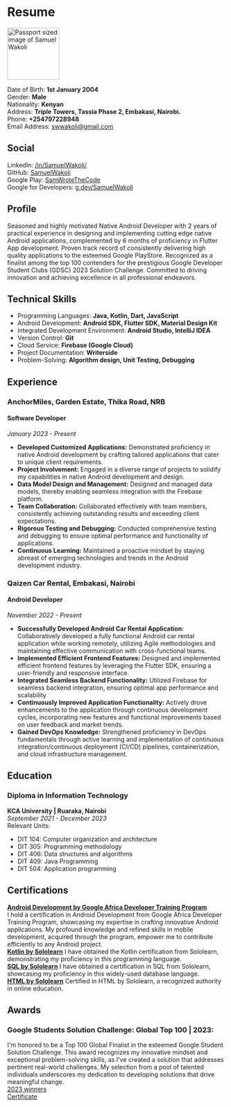 # Resume

<img height="120" src="profile_img.png" width="120" alt="Passport sized image of Samuel Wakoli"/>

Date of Birth: **1st January 2004**\
Gender: **Male**\
Nationality: **Kenyan**\
Address: **Triple Towers, Tassia Phase 2, Embakasi, Nairobi.**\
Phone: **+254797228948**\
Email Address: [swwakoli@gmail.com](mailto:swwakoli@gmail.com)

## Social 
LinkedIn: [/in/SamuelWakoli/](https://www.linkedin.com/in/samuelwakoli/)\
GitHub: [SamuelWakoli](https://github.com/SamuelWakoli)\
Google Play: [SamWroteTheCode](https://play.google.com/store/apps/dev?id=5163633591987733044)\
Google for Developers: [g.dev/SamuelWakoli](https://g.dev/samuelwakoli)

## Profile
Seasoned and highly motivated Native Android Developer with 2 years of practical experience in designing and 
implementing cutting edge native Android applications, complemented by 6 months of proficiency in Flutter App 
development. Proven track record of consistently delivering high quality applications to the esteemed Google PlayStore. 
Recognized as a finalist among the top 100 contenders for the prestigious Google Developer Student Clubs (GDSC) 2023 
Solution Challenge. Committed to driving innovation and achieving excellence in all professional endeavors.

## Technical Skills
- Programming Languages: **Java, Kotlin, Dart, JavaScript**
- Android Development: **Android SDK, Flutter SDK, Material Design Kit**
- Integrated Development Environment: **Android Studio, IntelliJ IDEA**
- Version Control: **Git**
- Cloud Service: **Firebase (Google Cloud)**
- Project Documentation: **Writerside**
- Problem-Solving: **Algorithm design, Unit Testing, Debugging**

## Experience
### AnchorMiles, Garden Estate, Thika Road, NRB
#### Software Developer
_January 2023 - Present_
- **Developed Customized Applications:** Demonstrated proficiency in native Android development by crafting tailored applications that cater to unique client requirements.
- **Project Involvement:** Engaged in a diverse range of projects to solidify my capabilities in native Android development and design.
- **Data Model Design and Management:** Designed and managed data models, thereby enabling seamless integration with the Firebase platform.
- **Team Collaboration:** Collaborated effectively with team members, consistently achieving outstanding results and exceeding client expectations.
- **Rigorous Testing and Debugging:** Conducted comprehensive testing and debugging to ensure optimal performance and functionality of applications.
- **Continuous Learning:** Maintained a proactive mindset by staying abreast of emerging technologies and trends in the Android development industry.

### Qaizen Car Rental, Embakasi, Nairobi
#### Android Developer
_November 2022 - Present_
- **Successfully Developed Android Car Rental Application:**  Collaboratively developed a fully functional Android car rental application while working remotely, utilizing Agile methodologies and maintaining effective communication with cross-functional teams.
- **Implemented Efficient Frontend Features:** Designed and implemented efficient frontend features by leveraging the Flutter SDK, ensuring a user-friendly and responsive interface.
- **Integrated Seamless Backend Functionality:** Utilized Firebase for seamless backend integration, ensuring optimal app performance and scalability
- **Continuously Improved Application Functionality:** Actively drove enhancements to the application through continuous development cycles, incorporating new features and functional improvements based on user feedback and market trends.
- **Gained DevOps Knowledge:** Strengthened proficiency in DevOps fundamentals through active learning and implementation of continuous integration/continuous deployment (CI/CD) pipelines, containerization, and cloud infrastructure management.

## Education
### Diploma in Information Technology
**KCA University | Ruaraka, Nairobi**\
_September 2021 - December 2023_\
Relevant Units:
* DIT 104: Computer organization and architecture
* DIT 305: Programming methodology
* DIT 406: Data structures and algorithms
* DIT 409: Java Programming
* DIT 504: Application programming

## Certifications
**[Android Development by Google Africa Developer Training Program](https://adscerts.com/scholar/40512722641F6A3)**  
I hold a certification in Android Development from Google Africa Developer Training Program, showcasing my expertise 
in crafting innovative Android applications. My profound knowledge and refined skills in mobile development, acquired 
through the program, empower me to contribute efficiently to any Android project.\
**[Kotlin by Sololearn](https://www.sololearn.com/certificates/CT-KJJXABZT)** 
I have obtained the Kotlin certification from Sololearn, demonstrating my proficiency in this programming language.\
**[SQL by Sololearn](https://www.sololearn.com/certificates/CT-YXE3R6YH)**
I have obtained a certification in SQL from Sololearn, showcasing my proficiency in this widely-used database language.\
**[HTML by Sololearn](https://www.sololearn.com/certificates/CT-JSTSEUHR)**
Certified in HTML by Sololearn, a recognized authority in online education.


## Awards
### Google Students Solution Challenge: Global Top 100 | 2023:
I'm honored to be a Top 100 Global Finalist in the esteemed Google Student Solution Challenge. This award recognizes 
my innovative mindset and exceptional problem-solving skills, as I've created a solution that addresses pertinent 
real-world challenges. My selection from a pool of talented individuals underscores my dedication to developing 
solutions that drive meaningful change.\
[2023 winners](https://developers.google.com/community/gdsc-solution-challenge/winners)\
[Certificate](https://drive.google.com/file/d/1xEYsKK0eqwTqkRtKCkJadCtuFDsU65aX/view?usp=sharing)
